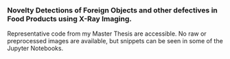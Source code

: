 ### Novelty Detections of Foreign Objects and other defectives in Food Products using X-Ray Imaging.

Representative code from my Master Thesis are accessible. No raw or preprocessed images are available, but snippets can be seen in some of the Jupyter Notebooks.

